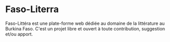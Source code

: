 # Faso-Literra
Faso-Littéra est une plate-forme web dédiée au domaine de la littérature au Burkina Faso.
C'est un projet libre et ouvert à toute contribution, suggestion et/ou apport.
